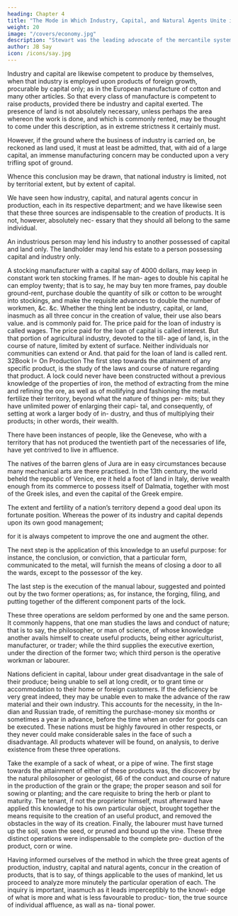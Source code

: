 ```yaml
---
heading: Chapter 4
title: "The Mode in Which Industry, Capital, and Natural Agents Unite in Production"
weight: 20
image: "/covers/economy.jpg"
description: "Stewart was the leading advocate of the mercantile system. Its maxim is: The wealth of one set of men is derived from the impoverishment of another"
author: JB Say
icon: /icons/say.jpg
---
```



Industry and capital are likewise competent to produce by themselves, when that industry is employed upon products of
foreign growth, procurable by capital only; as in the European manufacture of cotton and many other articles. So that
every class of manufacture is competent to raise products, provided there be industry and capital exerted. The presence
of land is not absolutely necessary, unless perhaps the area
whereon the work is done, and which is commonly rented,
may be thought to come under this description, as in extreme
strictness it certainly must. 

However, if the ground where the business of industry is carried on, be reckoned as land used,
it must at least be admitted, that, with aid of a large capital,
an immense manufacturing concern may be conducted upon
a very trifling spot of ground. 

Whence this conclusion may be drawn, that national industry is limited, not by territorial
extent, but by extent of capital.

We have seen how industry, capital, and natural agents concur in production, each in its respective department; and we
have likewise seen that these three sources are indispensable to the creation of products. It is not, however, absolutely nec-
essary that they should all belong to the same individual.

An industrious person may lend his industry to another possessed of capital and land only.
The landholder may lend his estate to a person possessing capital and industry only.

A stocking manufacturer with a capital say of 4000 dollars, may keep in constant work ten stocking frames. If he man-
ages to double his capital he can employ twenty; that is to
say, he may buy ten more frames, pay double ground-rent,
purchase double the quantity of silk or cotton to be wrought
into stockings, and make the requisite advances to double the
number of workmen, &c. &c.
Whether the thing lent be industry, capital, or land, inasmuch
as all three concur in the creation of value, their use also bears
value. and is commonly paid for.
The price paid for the loan of industry is called wages.
The price paid for the loan of capital is called interest.
But that portion of agricultural industry, devoted to the till-
age of land, is, in the course of nature, limited by extent of
surface. Neither individuals nor communities can extend or
And. that paid for the loan of land is called rent.
32Book I=  On Production
The first step towards the attainment of any specific product,
is the study of the laws and course of nature regarding that
product. A lock could never have been constructed without a
previous knowledge of the properties of iron, the method of
extracting from the mine and refining the ore, as well as of
mollifying and fashioning the metal.
fertilize their territory, beyond what the nature of things per-
mits; but they have unlimited power of enlarging their capi-
tal, and consequently, of setting at work a larger body of in-
dustry, and thus of multiplying their products; in other words,
their wealth.

There have been instances of people, like the Genevese, who with a territory that has not produced the twentieth part of the
necessaries of life, have yet contrived to live in affluence.

The natives of the barren glens of Jura are in easy circumstances because many mechanical arts are there practised. In
the 13th century, the world beheld the republic of Venice, ere
it held a foot of land in Italy, derive wealth enough from its
commerce to possess itself of Dalmatia, together with most
of the Greek isles, and even the capital of the Greek empire.

The extent and fertility of a nation’s territory depend a good deal upon its fortunate position. Whereas the power of its
industry and capital depends upon its own good management;

for it is always competent to improve the one and augment
the other.

The next step is the application of this knowledge to an useful purpose: for instance, the conclusion, or conviction, that a
particular form, communicated to the metal, will furnish the means of closing a door to all the wards, except to the possessor of the key.

The last step is the execution of the manual labour, suggested and pointed out by the two former operations; as, for instance,
the forging, filing, and putting together of the different component parts of the lock.

These three operations are seldom performed by one and the same person. It commonly happens, that one man studies the
laws and conduct of nature; that is to say, the philosopher, or
man of science, of whose knowledge another avails himself to create useful products, being either agriculturist, manufacturer, or trader; while the third supplies the executive exertion, under the direction of the former two; which third person is the operative workman or labourer.

Nations deficient in capital, labour under great disadvantage in the sale of their produce; being unable to sell at long credit,
or to grant time or accommodation to their home or foreign
customers. If the deficiency be very great indeed, they may
be unable even to make the advance of the raw material and
their own industry. This accounts for the necessity, in the In-
dian and Russian trade, of remitting the purchase-money six
months or sometimes a year in advance, before the time when
an order for goods can be executed. These nations must be
highly favoured in other respects, or they never could make
considerable sales in the face of such a disadvantage.
All products whatever will be found, on analysis, to derive
existence from these three operations.

Take the example of a sack of wheat, or a pipe of wine. The first stage towards the attainment of either of these products
was, the discovery by the natural philosopher or geologist, 66
of the conduct and course of nature in the production of the
grain or the grape; the proper season and soil for sowing or
planting; and the care requisite to bring the herb or plant to
maturity. The tenant, if not the proprietor himself, must afterward have applied this knowledge to his own particular object, brought together the means requisite to the creation of
an useful product, and removed the obstacles in the way of its
creation. Finally, the labourer must have turned up the soil,
sown the seed, or pruned and bound up the vine. These three
distinct operations were indispensable to the complete pro-
duction of the product, corn or wine.

Having informed ourselves of the method in which the three
great agents of production, industry, capital and natural agents,
concur in the creation of products, that is to say, of things
applicable to the uses of mankind, let us proceed to analyze
more minutely the particular operation of each. The inquiry
is important, inasmuch as it leads imperceptibly to the knowl-
edge of what is more and what is less favourable to produc-
tion, the true source of individual affluence, as wall as na-
tional power.

